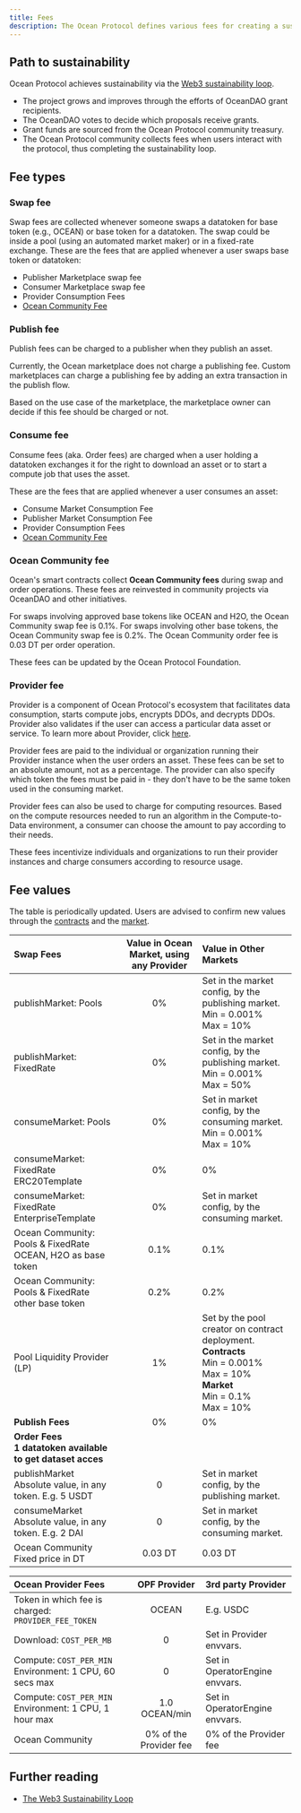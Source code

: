 ```yaml
---
title: Fees
description: The Ocean Protocol defines various fees for creating a sustainability loop.
---
```


## Path to sustainability

Ocean Protocol achieves sustainability via the [Web3 sustainability loop](https://blog.oceanprotocol.com/the-web3-sustainability-loop-b2a4097a36e).

- The project grows and improves through the efforts of OceanDAO grant recipients.
- The OceanDAO votes to decide which proposals receive grants.
- Grant funds are sourced from the Ocean Protocol community treasury.
- The Ocean Protocol community collects fees when users interact with the protocol, thus completing the sustainability loop.

## Fee types

### Swap fee

Swap fees are collected whenever someone swaps a datatoken for base token (e.g., OCEAN) or base token for a datatoken. The swap could be inside a pool (using an automated market maker) or in a fixed-rate exchange.
These are the fees that are applied whenever a user swaps base token or datatoken:

- Publisher Marketplace swap fee
- Consumer Marketplace swap fee
- Provider Consumption Fees
- [Ocean Community Fee](#ocean-community-fee)

### Publish fee

Publish fees can be charged to a publisher when they publish an asset.

Currently, the Ocean marketplace does not charge a publishing fee. Custom marketplaces can charge a publishing fee by adding an extra transaction in the publish flow.

Based on the use case of the marketplace, the marketplace owner can decide if this fee should be charged or not.

### Consume fee

Consume fees (aka. Order fees) are charged when a user holding a datatoken exchanges it for the right to download an asset or to start a compute job that uses the asset.

These are the fees that are applied whenever a user consumes an asset:

- Consume Market Consumption Fee
- Publisher Market Consumption Fee
- Provider Consumption Fees
- [Ocean Community Fee](#ocean-community-fee)

### Ocean Community fee

Ocean's smart contracts collect **Ocean Community fees** during swap and order operations. These fees are reinvested in community projects via OceanDAO and other initiatives.

For swaps involving approved base tokens like OCEAN and H2O, the Ocean Community swap fee is 0.1%. For swaps involving other base tokens, the Ocean Community swap fee is 0.2%. The Ocean Community order fee is 0.03 DT per order operation.

These fees can be updated by the Ocean Protocol Foundation.

### Provider fee

Provider is a component of Ocean Protocol's ecosystem that facilitates data consumption, starts compute jobs, encrypts DDOs, and decrypts DDOs. Provider also validates if the user can access a particular data asset or service. To learn more about Provider, click [here](https://github.com/oceanprotocol/provider).

Provider fees are paid to the individual or organization running their Provider instance when the user orders an asset. These fees can be set to an absolute amount, not as a percentage. The provider can also specify which token the fees must be paid in - they don't have to be the same token used in the consuming market.

Provider fees can also be used to charge for computing resources. Based on the compute resources needed to run an algorithm in the Compute-to-Data environment, a consumer can choose the amount to pay according to their needs.

These fees incentivize individuals and organizations to run their provider instances and charge consumers according to resource usage.

## Fee values

The table is periodically updated. Users are advised to confirm new values through the [contracts](https://github.com/oceanprotocol/contracts) and the [market](https://github.com/oceanprotocol/market).

| Swap Fees                                                      | Value in Ocean Market, using any Provider | Value in Other Markets                                                                                                                            |
| :------------------------------------------------------------- | :---------------------------------------: | :------------------------------------------------------------------------------------------------------------------------------------------------ |
| publishMarket: Pools                                           |                    0%                     | Set in the market config, by the publishing market.<br>Min = 0.001%<br>Max = 10%                                                                  |
| publishMarket: FixedRate                                       |                    0%                     | Set in the market config, by the publishing market.<br>Min = 0.001%<br>Max = 50%                                                                  |
| consumeMarket: Pools                                           |                    0%                     | Set in market config, by the consuming market.<br>Min = 0.001%<br>Max = 10%                                                                       |
| consumeMarket: FixedRate<br>ERC20Template                      |                    0%                     | 0%                                                                                                                                                |
| consumeMarket: FixedRate<br>EnterpriseTemplate                 |                    0%                     | Set in market config, by the consuming market.                                                                                                    |
| Ocean Community: Pools & FixedRate<br>OCEAN, H2O as base token |                   0.1%                    | 0.1%                                                                                                                                              |
| Ocean Community: Pools & FixedRate<br>other base token         |                   0.2%                    | 0.2%                                                                                                                                              |
| Pool Liquidity Provider (LP)                                   |                    1%                     | Set by the pool creator on contract deployment.<br><b>Contracts</b> <br> Min = 0.001% <br>Max = 10%<br><b>Market</b> <br>Min = 0.1% <br>Max = 10% |
| <b>Publish Fees</b>                                            |                    0%                     | 0%                                                                                                                                                |
| <b>Order Fees <br>1 datatoken available to get dataset acces   |                                           |                                                                                                                                                   |
| publishMarket<br>Absolute value, in any token. E.g. 5 USDT     |                     0                     | Set in market config, by the publishing market.                                                                                                   |
| consumeMarket<br>Absolute value, in any token. E.g. 2 DAI      |                     0                     | Set in market config, by the consuming market.                                                                                                    |
| Ocean Community<br>Fixed price in DT                           |                  0.03 DT                  | 0.03 DT                                                                                                                                           |

| Ocean Provider Fees                                         |      OPF Provider      | 3rd party Provider             |
| :---------------------------------------------------------- | :--------------------: | :----------------------------- |
| Token in which fee is charged: `PROVIDER_FEE_TOKEN`         |         OCEAN          | E.g. USDC                      |
| Download: `COST_PER_MB`                                     |           0            | Set in Provider envvars.       |
| Compute: `COST_PER_MIN`<br> Environment: 1 CPU, 60 secs max |           0            | Set in OperatorEngine envvars. |
| Compute: `COST_PER_MIN`<br> Environment: 1 CPU, 1 hour max  |     1.0 OCEAN/min      | Set in OperatorEngine envvars. |
| Ocean Community                                             | 0% of the Provider fee | 0% of the Provider fee         |

## Further reading

- [The Web3 Sustainability Loop](https://blog.oceanprotocol.com/the-web3-sustainability-loop-b2a4097a36e)
